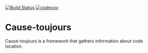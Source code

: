 [![Build Status](https://travis-ci.org/UNIVALENCE/cause-toujours.svg?branch=master)](https://travis-ci.org/UNIVALENCE/cause-toujours)
[![codecov](https://codecov.io/gh/UNIVALENCE/cause-toujours/branch/master/graph/badge.svg)](https://codecov.io/gh/UNIVALENCE/cause-toujours)

# Cause-toujours

Cause-toujours is a framework that gathers information about code location.
